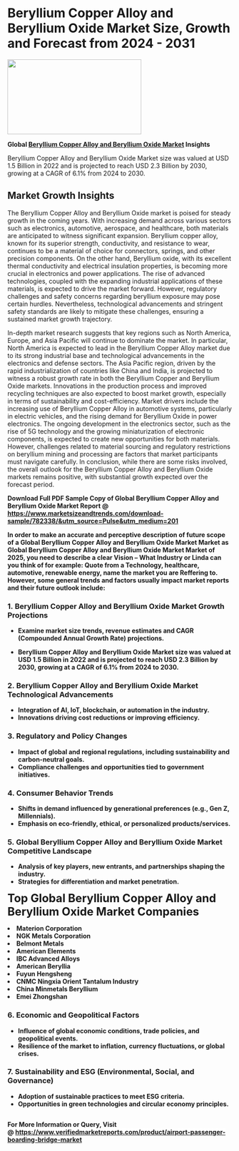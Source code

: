 <H1>Beryllium Copper Alloy and Beryllium Oxide Market Size, Growth and Forecast from 2024 - 2031</H1><img class="aligncenter size-medium wp-image-584254" src="https://thirdeyenews.in/wp-content/uploads/2024/09/Global-Market-Research-300x168.jpeg" alt="" width="300" height="168" /><p><strong>Global&nbsp;<a href="https://www.marketsizeandtrends.com/download-sample/782338/&amp;utm_source=Pulse&amp;utm_medium=201">Beryllium Copper Alloy and Beryllium Oxide Market</a> Insights</strong></p><p>Beryllium Copper Alloy and Beryllium Oxide Market size was valued at USD 1.5 Billion in 2022 and is projected to reach USD 2.3 Billion by 2030, growing at a CAGR of 6.1% from 2024 to 2030.</p><p><h2>Market Growth Insights</h2> <p>The Beryllium Copper Alloy and Beryllium Oxide market is poised for steady growth in the coming years. With increasing demand across various sectors such as electronics, automotive, aerospace, and healthcare, both materials are anticipated to witness significant expansion. Beryllium copper alloy, known for its superior strength, conductivity, and resistance to wear, continues to be a material of choice for connectors, springs, and other precision components. On the other hand, Beryllium oxide, with its excellent thermal conductivity and electrical insulation properties, is becoming more crucial in electronics and power applications. The rise of advanced technologies, coupled with the expanding industrial applications of these materials, is expected to drive the market forward. However, regulatory challenges and safety concerns regarding beryllium exposure may pose certain hurdles. Nevertheless, technological advancements and stringent safety standards are likely to mitigate these challenges, ensuring a sustained market growth trajectory.</p> <p><strong></strong></p> <p>In-depth market research suggests that key regions such as North America, Europe, and Asia Pacific will continue to dominate the market. In particular, North America is expected to lead in the Beryllium Copper Alloy market due to its strong industrial base and technological advancements in the electronics and defense sectors. The Asia Pacific region, driven by the rapid industrialization of countries like China and India, is projected to witness a robust growth rate in both the Beryllium Copper and Beryllium Oxide markets. Innovations in the production process and improved recycling techniques are also expected to boost market growth, especially in terms of sustainability and cost-efficiency. Market drivers include the increasing use of Beryllium Copper Alloy in automotive systems, particularly in electric vehicles, and the rising demand for Beryllium Oxide in power electronics. The ongoing development in the electronics sector, such as the rise of 5G technology and the growing miniaturization of electronic components, is expected to create new opportunities for both materials. However, challenges related to material sourcing and regulatory restrictions on beryllium mining and processing are factors that market participants must navigate carefully. In conclusion, while there are some risks involved, the overall outlook for the Beryllium Copper Alloy and Beryllium Oxide markets remains positive, with substantial growth expected over the forecast period. <p><strong></p><p><span class=""><strong>Download Full PDF Sample Copy of Global Beryllium Copper Alloy and Beryllium Oxide Market Report</strong> @ <a href="https://www.marketsizeandtrends.com/download-sample/782338/&amp;utm_source=Pulse&amp;utm_medium=201" target="_blank">https://www.marketsizeandtrends.com/download-sample/782338/&amp;utm_source=Pulse&amp;utm_medium=201</a></span></p><p>In order to make an accurate and perceptive description of future scope of a Global&nbsp;Beryllium Copper Alloy and Beryllium Oxide Market Market as Global&nbsp;Beryllium Copper Alloy and Beryllium Oxide Market Market of 2025, you need to describe a clear Vision &ndash; What Industry or Linda can you think of for example: Quote from a Technology, healthcare, automotive, renewable energy, name the market you are Reffering to. However, some general trends and factors usually impact market reports and their future outlook include:</p><h3>1.&nbsp;<strong>Beryllium Copper Alloy and Beryllium Oxide Market Growth Projections</strong></h3><ul><li>Examine market size trends, revenue estimates and CAGR (Compounded Annual Growth Rate) projections.</li><li><p>Beryllium Copper Alloy and Beryllium Oxide Market size was valued at USD 1.5 Billion in 2022 and is projected to reach USD 2.3 Billion by 2030, growing at a CAGR of 6.1% from 2024 to 2030.</p></li></ul><h3>2.&nbsp;<strong>Beryllium Copper Alloy and Beryllium Oxide Market Technological Advancements</strong></h3><ul><li>Integration of AI, IoT, blockchain, or automation in the industry.</li><li>Innovations driving cost reductions or improving efficiency.</li></ul><h3>3.&nbsp;<strong>Regulatory and Policy Changes</strong></h3><ul><li>Impact of global and regional regulations, including sustainability and carbon-neutral goals.</li><li>Compliance challenges and opportunities tied to government initiatives.</li></ul><h3>4.&nbsp;<strong>Consumer Behavior Trends</strong></h3><ul><li>Shifts in demand influenced by generational preferences (e.g., Gen Z, Millennials).</li><li>Emphasis on eco-friendly, ethical, or personalized products/services.</li></ul><h3>5.&nbsp;<strong>Global Beryllium Copper Alloy and Beryllium Oxide Market Competitive Landscape</strong></h3><ul><li>Analysis of key players, new entrants, and partnerships shaping the industry.</li><li>Strategies for differentiation and market penetration.</li></ul><p data-pm-slice="1 1 []"><span style="color: inherit; font-family: inherit; font-size: 25px;">Top Global Beryllium Copper Alloy and Beryllium Oxide Market Companies</span></p><div class="" data-test-id=""><p><li>Materion Corporation</li><li> NGK Metals Corporation</li><li> Belmont Metals</li><li> American Elements</li><li> IBC Advanced Alloys</li><li> American Beryllia</li><li> Fuyun Hengsheng</li><li> CNMC Ningxia Orient Tantalum Industry</li><li> China Minmetals Beryllium</li><li> Emei Zhongshan</li></p></div><h3>6.&nbsp;<strong>Economic and Geopolitical Factors</strong></h3><ul><li>Influence of global economic conditions, trade policies, and geopolitical events.</li><li>Resilience of the market to inflation, currency fluctuations, or global crises.</li></ul><h3>7.&nbsp;<strong>Sustainability and ESG (Environmental, Social, and Governance)</strong></h3><ul><li>Adoption of sustainable practices to meet ESG criteria.</li><li>Opportunities in green technologies and circular economy principles.</li></ul><h2><strong style="font-size: 14px;">For More Information or Query, Visit @&nbsp;</strong><a style="background-color: #ffffff; font-size: 14px;" href="https://www.marketsizeandtrends.com/report/beryllium-copper-alloy-and-beryllium-oxide-market/" target="_blank">https://www.verifiedmarketreports.com/product/airport-passenger-boarding-bridge-market</a></h2>
